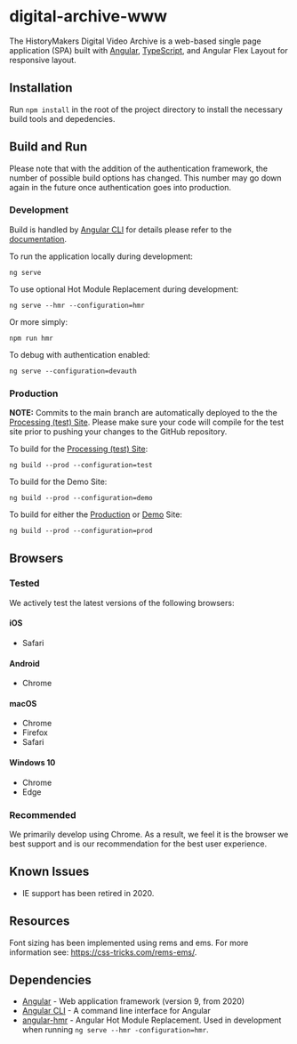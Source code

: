 # digital-archive-www
The HistoryMakers Digital Video Archive is a web-based single page application (SPA) built with [Angular](https://angular.io/), [TypeScript](https://www.typescriptlang.org/), and Angular Flex Layout for responsive layout.

## Installation
Run `npm install` in the root of the project directory to install the necessary build tools and depedencies.

## Build and Run

Please note that with the addition of the authentication framework, the number of possible build options has changed. This number may go down again in the future once authentication goes into production.

### Development

Build is handled by [Angular CLI](https://cli.angular.io/) for details please refer to the [documentation](https://github.com/angular/angular-cli/wiki).

To run the application locally during development:
```
ng serve
```

To use optional Hot Module Replacement during development:
```
ng serve --hmr --configuration=hmr
```

Or more simply:
```
npm run hmr
``` 

To debug with authentication enabled:
```
ng serve --configuration=devauth
```

### Production

**NOTE:** Commits to the main branch are automatically deployed to the the [Processing (test) Site](https://thmda-test-www.azurewebsites.net). Please make sure your code will compile for the test site prior to pushing your changes to the GitHub repository.

To build for the [Processing (test) Site](https://thmda-test-www.azurewebsites.net):
```
ng build --prod --configuration=test
```

To build for the Demo Site:
```
ng build --prod --configuration=demo
```

To build for either the [Production](https://thmda-prod-www.azurewebsites.net) or [Demo](https://demo.thehistorymakers.org) Site:
```
ng build --prod --configuration=prod
```
## Browsers

### Tested
We actively test the latest versions of the following browsers:

#### iOS
- Safari

#### Android
- Chrome

#### macOS
- Chrome
- Firefox
- Safari

#### Windows 10
- Chrome
- Edge

### Recommended
We primarily develop using Chrome. As a result, we feel it is the browser we best support and is our recommendation for the best user experience.

## Known Issues
* IE support has been retired in 2020.

## Resources 
Font sizing has been implemented using rems and ems. For more information see: https://css-tricks.com/rems-ems/.

## Dependencies
* [Angular](https://angular.io/) - Web application framework (version 9, from 2020)
* [Angular CLI](https://cli.angular.io/) - A command line interface for Angular
* [angular-hmr](https://github.com/gdi2290/angular-hmr) - Angular Hot Module Replacement. Used in development when running `ng serve --hmr -configuration=hmr`.

